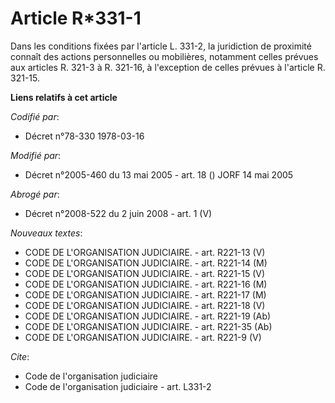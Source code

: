 # Article R*331-1

Dans les conditions fixées par l'article L. 331-2, la juridiction de proximité connaît des actions personnelles ou
mobilières, notamment celles prévues aux articles R. 321-3 à R. 321-16, à l'exception de celles prévues à l'article R.
321-15.

**Liens relatifs à cet article**

_Codifié par_:

  - Décret n°78-330 1978-03-16

_Modifié par_:

  - Décret n°2005-460 du 13 mai 2005 - art. 18 () JORF 14 mai 2005

_Abrogé par_:

  - Décret n°2008-522 du 2 juin 2008 - art. 1 (V)

_Nouveaux textes_:

  - CODE DE L'ORGANISATION JUDICIAIRE. - art. R221-13 (V)
  - CODE DE L'ORGANISATION JUDICIAIRE. - art. R221-14 (M)
  - CODE DE L'ORGANISATION JUDICIAIRE. - art. R221-15 (V)
  - CODE DE L'ORGANISATION JUDICIAIRE. - art. R221-16 (M)
  - CODE DE L'ORGANISATION JUDICIAIRE. - art. R221-17 (M)
  - CODE DE L'ORGANISATION JUDICIAIRE. - art. R221-18 (V)
  - CODE DE L'ORGANISATION JUDICIAIRE. - art. R221-19 (Ab)
  - CODE DE L'ORGANISATION JUDICIAIRE. - art. R221-35 (Ab)
  - CODE DE L'ORGANISATION JUDICIAIRE. - art. R221-9 (V)

_Cite_:

  - Code de l'organisation judiciaire
  - Code de l'organisation judiciaire - art. L331-2
